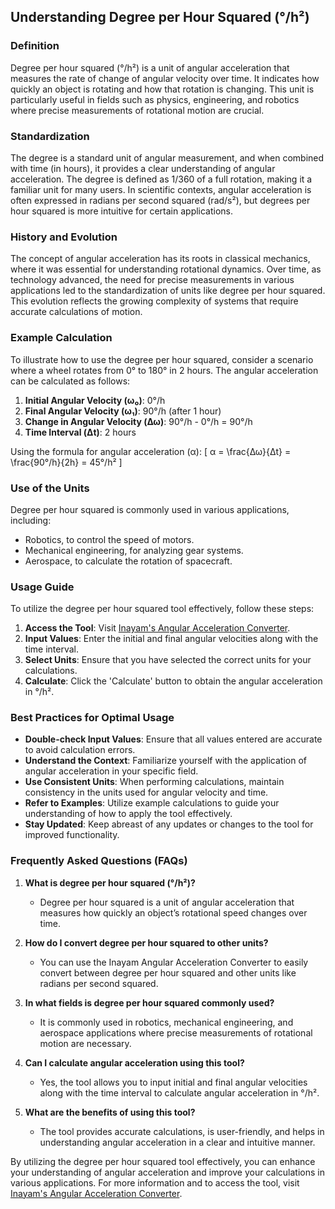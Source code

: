 ## Understanding Degree per Hour Squared (°/h²)

### Definition
Degree per hour squared (°/h²) is a unit of angular acceleration that measures the rate of change of angular velocity over time. It indicates how quickly an object is rotating and how that rotation is changing. This unit is particularly useful in fields such as physics, engineering, and robotics where precise measurements of rotational motion are crucial.

### Standardization
The degree is a standard unit of angular measurement, and when combined with time (in hours), it provides a clear understanding of angular acceleration. The degree is defined as 1/360 of a full rotation, making it a familiar unit for many users. In scientific contexts, angular acceleration is often expressed in radians per second squared (rad/s²), but degrees per hour squared is more intuitive for certain applications.

### History and Evolution
The concept of angular acceleration has its roots in classical mechanics, where it was essential for understanding rotational dynamics. Over time, as technology advanced, the need for precise measurements in various applications led to the standardization of units like degree per hour squared. This evolution reflects the growing complexity of systems that require accurate calculations of motion.

### Example Calculation
To illustrate how to use the degree per hour squared, consider a scenario where a wheel rotates from 0° to 180° in 2 hours. The angular acceleration can be calculated as follows:

1. **Initial Angular Velocity (ω₀)**: 0°/h
2. **Final Angular Velocity (ω₁)**: 90°/h (after 1 hour)
3. **Change in Angular Velocity (Δω)**: 90°/h - 0°/h = 90°/h
4. **Time Interval (Δt)**: 2 hours

Using the formula for angular acceleration (α):
\[ 
α = \frac{Δω}{Δt} = \frac{90°/h}{2h} = 45°/h² 
\]

### Use of the Units
Degree per hour squared is commonly used in various applications, including:
- Robotics, to control the speed of motors.
- Mechanical engineering, for analyzing gear systems.
- Aerospace, to calculate the rotation of spacecraft.

### Usage Guide
To utilize the degree per hour squared tool effectively, follow these steps:
1. **Access the Tool**: Visit [Inayam's Angular Acceleration Converter](https://www.inayam.co/unit-converter/angular_acceleration).
2. **Input Values**: Enter the initial and final angular velocities along with the time interval.
3. **Select Units**: Ensure that you have selected the correct units for your calculations.
4. **Calculate**: Click the 'Calculate' button to obtain the angular acceleration in °/h².

### Best Practices for Optimal Usage
- **Double-check Input Values**: Ensure that all values entered are accurate to avoid calculation errors.
- **Understand the Context**: Familiarize yourself with the application of angular acceleration in your specific field.
- **Use Consistent Units**: When performing calculations, maintain consistency in the units used for angular velocity and time.
- **Refer to Examples**: Utilize example calculations to guide your understanding of how to apply the tool effectively.
- **Stay Updated**: Keep abreast of any updates or changes to the tool for improved functionality.

### Frequently Asked Questions (FAQs)

1. **What is degree per hour squared (°/h²)?**
   - Degree per hour squared is a unit of angular acceleration that measures how quickly an object’s rotational speed changes over time.

2. **How do I convert degree per hour squared to other units?**
   - You can use the Inayam Angular Acceleration Converter to easily convert between degree per hour squared and other units like radians per second squared.

3. **In what fields is degree per hour squared commonly used?**
   - It is commonly used in robotics, mechanical engineering, and aerospace applications where precise measurements of rotational motion are necessary.

4. **Can I calculate angular acceleration using this tool?**
   - Yes, the tool allows you to input initial and final angular velocities along with the time interval to calculate angular acceleration in °/h².

5. **What are the benefits of using this tool?**
   - The tool provides accurate calculations, is user-friendly, and helps in understanding angular acceleration in a clear and intuitive manner.

By utilizing the degree per hour squared tool effectively, you can enhance your understanding of angular acceleration and improve your calculations in various applications. For more information and to access the tool, visit [Inayam's Angular Acceleration Converter](https://www.inayam.co/unit-converter/angular_acceleration).